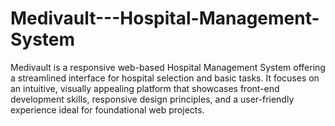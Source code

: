 # Medivault---Hospital-Management-System
Medivault is a responsive web-based Hospital Management System offering a streamlined interface for hospital selection and basic tasks. It focuses on an intuitive, visually appealing platform that showcases front-end development skills, responsive design principles, and a user-friendly experience ideal for foundational web projects.
